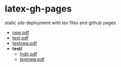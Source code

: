 # latex-gh-pages

static site deployment with tex files and github pages
<!-- filetree -->

 - [new.pdf](./new.pdf)
 - [test.pdf](./test.pdf)
 - [testnew.pdf](./testnew.pdf)
 - **test/**
   - [indir.pdf](./test/indir.pdf)
   - [testnew.pdf](./test/testnew.pdf)

<!-- filetreestop -->
